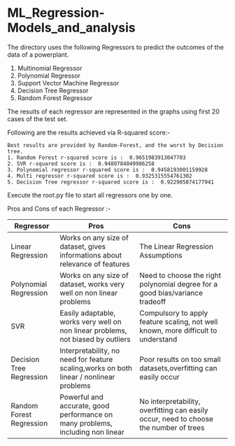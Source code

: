 # ML_Regression-Models_and_analysis

The directory uses the following Regressors to predict the outcomes of the data of a powerplant.

  1. Multinomial Regressor
  2. Polynomial Regressor
  3. Support Vector Machine Regressor
  4. Decision Tree Regressor
  5. Random Forest Regressor


The results of each regressor are represented in the graphs using first 20 cases of the test set.

Following are the results achieved via R-squared score:-

    Best results are provided by Random-Forest, and the worst by Decision tree.
    1. Random Forest r-squared score is :  0.9651983913047703
    2. SVR r-squared score is :  0.9480784049986258
    3. Polynomial regressor r-squared score is :  0.9458193001159928
    4. Multi regressor r-squared score is :  0.9325315554761302
    5. Decision Tree regressor r-squared score is :  0.922905874177941
    
Execute the root.py file to start all regressors one by one.

Pros and Cons of each Regressor :-

|Regressor|Pros|Cons|
|---------|----|----|
|Linear Regression|Works on any size of dataset, gives informations about relevance of features|The Linear Regression Assumptions|
|Polynomial Regression|Works on any size of dataset, works very well on non linear problems|Need to choose the right polynomial degree for a good bias/variance tradeoff|
|SVR|Easily adaptable, works very well on non linear problems, not biased by outliers|Compulsory to apply feature scaling, not well known, more difficult to understand|
|Decision Tree Regression|Interpretability, no need for feature scaling,works on both linear / nonlinear problems|Poor results on too small datasets,overfitting can easily occur|
|Random Forest Regression|Powerful and accurate, good performance on many problems, including non linear|No interpretability, overfitting can easily occur, need to choose the number of trees|









